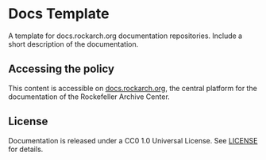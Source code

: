 # Docs Template
A template for docs.rockarch.org documentation repositories. Include a short description of the documentation.

## Accessing the policy
This content is accessible on [docs.rockarch.org](docs.rockarch.org), the central platform for the documentation of the Rockefeller Archive Center.

## License
Documentation is released under a CC0 1.0 Universal License. See [LICENSE](LICENSE.md) for details.
